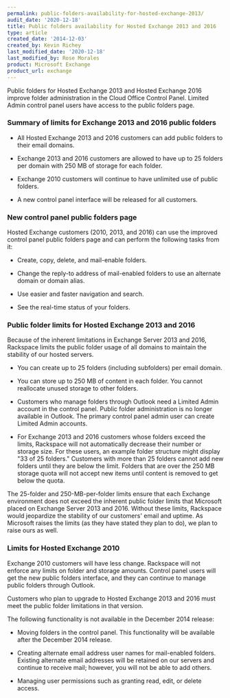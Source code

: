 ```yaml
---
permalink: public-folders-availability-for-hosted-exchange-2013/
audit_date: '2020-12-18'
title: Public folders availability for Hosted Exchange 2013 and 2016
type: article
created_date: '2014-12-03'
created_by: Kevin Richey
last_modified_date: '2020-12-18'
last_modified_by: Rose Morales
product: Microsoft Exchange
product_url: exchange
---
```


Public folders for Hosted Exchange 2013 and Hosted Exchange 2016 improve folder
administration in the Cloud Office Control Panel. Limited Admin control panel
users have access to the public folders page.

### Summary of limits for Exchange 2013 and 2016 public folders

- All Hosted Exchange 2013 and 2016 customers can add public folders to their
  email domains.

- Exchange 2013 and 2016 customers are allowed to have up to 25 folders per
  domain with 250 MB of storage for each folder.

- Exchange 2010 customers will continue to have unlimited use of public folders.

- A new control panel interface will be released for all customers.

### New control panel public folders page

Hosted Exchange customers (2010, 2013, and 2016) can use the improved control
panel public folders page and can perform the following tasks from it:

- Create, copy, delete, and mail-enable folders.

- Change the reply-to address of mail-enabled folders to use an alternate domain
  or domain alias.

- Use easier and faster navigation and search.

- See the real-time status of your folders.

### Public folder limits for Hosted Exchange 2013 and 2016

Because of the inherent limitations in Exchange Server 2013 and 2016, Rackspace
limits the public folder usage of all domains to maintain the stability of our
hosted servers.

- You can create up to 25 folders (including subfolders) per email domain.

- You can store up to 250 MB of content in each folder. You cannot reallocate
  unused storage to other folders.

- Customers who manage folders through Outlook need a Limited Admin account in
  the control panel. Public folder administration is no longer available in
  Outlook. The primary control panel admin user can create Limited Admin
  accounts.

- For Exchange 2013 and 2016 customers whose folders exceed the limits,
  Rackspace will not automatically decrease their number or storage size. For
  these users, an example folder structure might display "33 of 25 folders."
  Customers with more than 25 folders cannot add new folders until they are
  below the limit. Folders that are over the 250 MB storage quota will not
  accept new items until content is removed to get below the quota.

The 25-folder and 250-MB-per-folder limits ensure that each Exchange environment
does not exceed the inherent public folder limits that Microsoft placed on
Exchange Server 2013 and 2016. Without these limits, Rackspace would jeopardize
the stability of our customers' email and uptime. As Microsoft raises the limits
(as they have stated they plan to do), we plan to raise ours as well.

### Limits for Hosted Exchange 2010

Exchange 2010 customers will have less change. Rackspace will not enforce any
limits on folder and storage amounts. Control panel users will get the new
public folders interface, and they can continue to manage public folders through
Outlook.

Customers who plan to upgrade to Hosted Exchange 2013 and 2016 must meet the
public folder limitations in that version.

The following functionality is not available in the December 2014 release:

- Moving folders in the control panel. This functionality will be available
  after the December 2014 release.

- Creating alternate email address user names for mail-enabled folders. Existing
  alternate email addresses will be retained on our servers and continue to
  receive mail; however, you will not be able to add others.

- Managing user permissions such as granting read, edit, or delete access.

